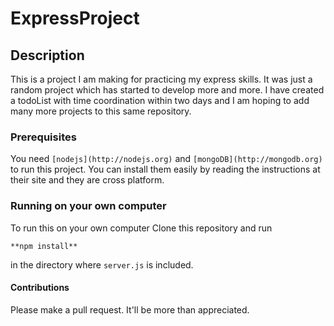 # ExpressProject

## Description
This is a project I am making for practicing my express skills. It was just a random project which has started to develop more and more. I have created a todoList with time coordination within two days and I am hoping to add many more projects to this same repository.

### Prerequisites
You need `[nodejs](http://nodejs.org)` and `[mongoDB](http://mongodb.org)` to run this project.
You can install them easily by reading the instructions at their site and they are cross platform.

### Running on your own computer
To run this on your own computer Clone this repository and run

`**npm install**`

in the directory where `server.js` is included.


#### Contributions
Please make a pull request. It'll be more than appreciated.
